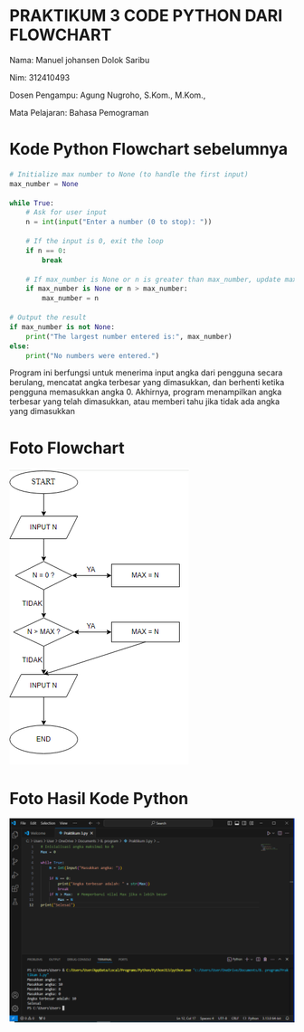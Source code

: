 # PRAKTIKUM 3 CODE PYTHON DARI FLOWCHART

Nama: Manuel johansen Dolok Saribu

Nim: 312410493

Dosen Pengampu: Agung Nugroho, S.Kom., M.Kom.,

Mata Pelajaran: Bahasa Pemograman

# Kode Python Flowchart sebelumnya

```python
# Initialize max number to None (to handle the first input)
max_number = None

while True:
    # Ask for user input
    n = int(input("Enter a number (0 to stop): "))
    
    # If the input is 0, exit the loop
    if n == 0:
        break
    
    # If max_number is None or n is greater than max_number, update max_number
    if max_number is None or n > max_number:
        max_number = n

# Output the result
if max_number is not None:
    print("The largest number entered is:", max_number)
else:
    print("No numbers were entered.")
```

Program ini berfungsi untuk menerima input angka dari pengguna secara berulang, mencatat angka terbesar yang dimasukkan, dan berhenti ketika pengguna memasukkan angka 0. Akhirnya, program menampilkan angka terbesar yang telah dimasukkan, atau memberi tahu jika tidak ada angka yang dimasukkan

# Foto Flowchart
![Foto](https://github.com/Manueljds2311105/FOTO/blob/main/Flowchart%202.png?raw=true)

# Foto Hasil Kode Python
![Foto](https://github.com/Manueljds2311105/FOTO/blob/main/Hasil%20Eksekusi%20Kode%20Python.png?raw=true)
